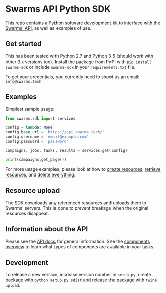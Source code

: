 Swarms API Python SDK
=====================

This repo contains a Python software development kit to interface with the
[Swarms' API](https://docs.swarms.com), as well as examples of use.

Get started
-----------

This has been tested with Python 2.7 and Python 3.5 (should work with other 3.x
versions too). Install the package from PyPI with `pip install swarms-sdk` or
include `swarms-sdk` in your `requirements.txt` file.

To get your credentials, you currently need to shoot us an email:
`info@swarms.tech`

Examples
--------

Simplest sample usage:

```python
from swarms.sdk import services

config = lambda: None
config.base_url = 'https://api.swarms.tech/'
config.username = 'email@example.com'
config.password = 'password'

campaigns, jobs, tasks, results = services.get(config)

print(campaigns.get_page())
```

For more usage examples, please look at how to [create resources][create],
[retrieve resources][retrieve], and [delete everything][delete].

[create]: https://github.com/swarms/python-sdk/blob/master/swarms/create.py
[retrieve]: https://github.com/swarms/python-sdk/blob/master/swarms/retrieve.py
[delete]: https://github.com/swarms/python-sdk/blob/master/swarms/delete.py

Resource upload
---------------

The SDK downloads any referenced resources and uploads them to Swarms' servers.
This is done to prevent breakage when the original resources disappear.

Information about the API
-------------------------

Please see the [API docs](https://docs.swarms.com/) for general information.
See the [components overview](https://docs.swarms.com/#components-overview)
to learn what types of components are available in your tasks.

Development
-----------

To release a new version, increase version number in `setup.py`, create package
with `python setup.py sdist` and release the package with `twine upload`.
